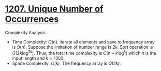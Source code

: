 # [1207. Unique Number of Occurrences](https://leetcode.com/problems/unique-number-of-occurrences/)


Complexity Analysis:

- Time Complexity: $O(n)$. Iterate all elements and save to frequency array is $O(n)$. Suppose the limitation of number range is $2k$. Sort operation is $O(2k\log^{2k})$. Thus, the total time complexity is $O(n+k\log^k)$ which $n$ is the input length and $k=1000$.
- Space Complexity: $O(k)$. The frequency array is $O(2k)$.
